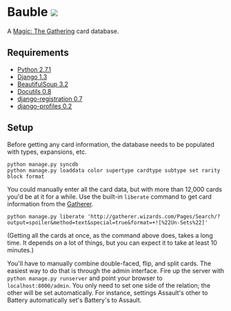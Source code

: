 # Bauble [![][1]][2]

A [Magic: The Gathering][3] card database.

## Requirements

-   [Python 2.7.1][4]
-   [Django 1.3][5]
-   [BeautifulSoup 3.2][6]
-   [Docutils 0.8][7]
-   [django-registration 0.7][8]
-   [django-profiles 0.2][9]

## Setup

Before getting any card information, the database needs to be populated
with types, expansions, etc.

    python manage.py syncdb
    python manage.py loaddata color supertype cardtype subtype set rarity block format

You could manually enter all the card data, but with more than
12,000 cards you'd be at it for a while. Use the built-in `liberate`
command to get card information from the [Gatherer][10].

    python manage.py liberate 'http://gatherer.wizards.com/Pages/Search/?output=spoiler&method=text&special=true&format=+![%22Un-Sets%22]'

(Getting all the cards at once, as the command above does, takes a
long time. It depends on a lot of things, but you can expect it to
take at least 10 minutes.)

You'll have to manually combine double-faced, flip, and split cards.
The easiest way to do that is through the admin interface. Fire up
the server with `python manage.py runserver` and point your browser
to `localhost:8000/admin`. You only need to set one side of the
relation; the other will be set automatically. For instance, settings
Assault's other to Battery automatically set's Battery's to Assault.

[1]: https://secure.travis-ci.org/tfausak/bauble.png
[2]: http://travis-ci.org/tfausak/bauble
[3]: http://en.wikipedia.org/wiki/Magic:_The_Gathering
[4]: http://python.org/
[5]: https://www.djangoproject.com/
[6]: http://www.crummy.com/software/BeautifulSoup/
[7]: http://docutils.sourceforge.net/
[8]: https://bitbucket.org/ubernostrum/django-registration/
[9]: https://bitbucket.org/ubernostrum/django-profiles/
[10]: http://gatherer.wizards.com/
